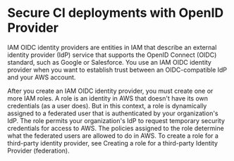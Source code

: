 # Secure CI deployments with OpenID Provider

IAM OIDC identity providers are entities in IAM that describe an external identity provider (IdP) service that supports the OpenID Connect (OIDC) standard, such as Google or Salesforce. You use an IAM OIDC identity provider when you want to establish trust between an OIDC-compatible IdP and your AWS account.

After you create an IAM OIDC identity provider, you must create one or more IAM roles. A role is an identity in AWS that doesn't have its own credentials (as a user does). But in this context, a role is dynamically assigned to a federated user that is authenticated by your organization's IdP. The role permits your organization's IdP to request temporary security credentials for access to AWS. The policies assigned to the role determine what the federated users are allowed to do in AWS. To create a role for a third-party identity provider, see Creating a role for a third-party Identity Provider (federation).
